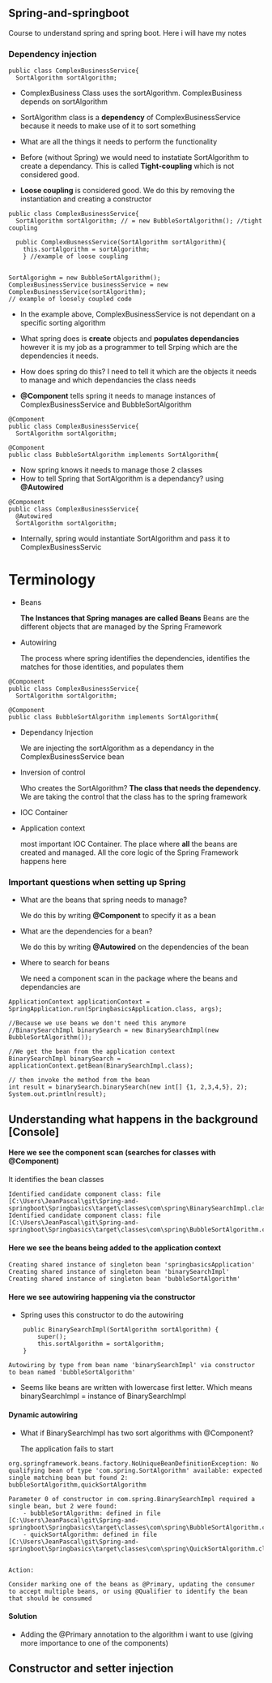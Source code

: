 ## Spring-and-springboot

Course to understand spring and spring boot. Here i will have my notes

### Dependency injection


```
public class ComplexBusinessService{
  SortAlgorithm sortAlgorithm;
```

- ComplexBusiness Class uses the sortAlgorithm. ComplexBusiness depends on sortAlgorithm

- SortAlgorithm class is a **dependency** of ComplexBusinessService because it needs to make use of it to sort something

- What are all the things it needs to perform the functionality

- Before (without Spring) we would need to instatiate SortAlgorithm to create a dependancy. This is called **Tight-coupling** which is not considered good.

- **Loose coupling** is considered good. We do this by removing the instantiation and creating a constructor


```
public class ComplexBusinessService{
  SortAlgorithm sortAlgorithm; // = new BubbleSortAlgorithm(); //tight coupling
  
  public ComplexBusnessService(SortAlgorithm sortAlgorithm){
    this.sortAlgorithm = sortAlgorithm;
    } //example of loose coupling
    
    
SortAlgorighm = new BubbleSortAlgorithm();
ComplexBusinessService businessService = new ComplexBusinessService(sortAlgorithm);
// example of loosely coupled code
```
- In the example above, ComplexBusinessService is not dependant on a specific sorting algorithm

- What spring does is **create** objects and **populates dependancies** however it is my job as a programmer to tell Srping which are the dependencies it needs.

- How does spring do this? I need to tell it which are the objects it needs to manage and which dependancies the class needs

- **@Component** tells spring it needs to manage instances of ComplexBusinessService and BubbleSortAlgorithm

```
@Component
public class ComplexBusinessService{
  SortAlgorithm sortAlgorithm;
  
@Component
public class BubbleSortAlgorithm implements SortAlgorithm{
```

- Now spring knows it needs to manage those 2 classes
- How to tell Spring that SortAlgorithm is a dependancy? using **@Autowired**

```
@Component
public class ComplexBusinessService{
  @Autowired
  SortAlgorithm sortAlgorithm;
```

- Internally, spring would instantiate SortAlgorithm and pass it to ComplexBusinessServic


# Terminology

- Beans   

   **The Instances that Spring manages are called Beans** Beans are the different objects that are managed by the Spring Framework

- Autowiring 

    The process where spring identifies the dependencies, identifies the matches for those identities, and populates them
```
@Component
public class ComplexBusinessService{
  SortAlgorithm sortAlgorithm;
  
@Component
public class BubbleSortAlgorithm implements SortAlgorithm{
```
- Dependancy Injection 

    We are injecting the sortAlgorithm as a dependancy in the ComplexBusinessService bean
    
- Inversion of control

    Who creates the SortAlgorithm? **The class that needs the dependency**. We are taking the control that the class has to the spring framework
- IOC Container
- Application context

    most important IOC Container. The place where **all** the beans are created and managed. All the core logic of the Spring Framework happens here

### Important questions when setting up Spring
- What are the beans that spring needs to manage?

   We do this by writing **@Component** to specify it as a bean
   
- What are the dependencies for a bean?

   We do this by writing **@Autowired** on the dependencies of the bean
   
- Where to search for beans

   We need a component scan in the package where the beans and dependancies are
   
   
   
```
ApplicationContext applicationContext = SpringApplication.run(SpringbasicsApplication.class, args);
		
//Because we use beans we don't need this anymore
//BinarySearchImpl binarySearch = new BinarySearchImpl(new BubbleSortAlgorithm());
		
//We get the bean from the application context
BinarySearchImpl binarySearch = applicationContext.getBean(BinarySearchImpl.class);
		
// then invoke the method from the bean
int result = binarySearch.binarySearch(new int[] {1, 2,3,4,5}, 2);
System.out.println(result);
```

## Understanding what happens in the background [Console]

#### Here we see the **component scan** (searches for classes with @Component)

   It identifies the bean classes
   
```
Identified candidate component class: file [C:\Users\JeanPascal\git\Spring-and-springboot\Springbasics\target\classes\com\spring\BinarySearchImpl.class]
Identified candidate component class: file [C:\Users\JeanPascal\git\Spring-and-springboot\Springbasics\target\classes\com\spring\BubbleSortAlgorithm.class]
```

#### Here we see the beans being added to the application context

```
Creating shared instance of singleton bean 'springbasicsApplication'
Creating shared instance of singleton bean 'binarySearchImpl'
Creating shared instance of singleton bean 'bubbleSortAlgorithm'
```

#### Here we see **autowiring** happening via the **constructor**
   
- Spring uses this constructor to do the autowiring
   
```
	public BinarySearchImpl(SortAlgorithm sortAlgorithm) {
		super();
		this.sortAlgorithm = sortAlgorithm;
	}
	
Autowiring by type from bean name 'binarySearchImpl' via constructor to bean named 'bubbleSortAlgorithm'
```
- Seems like beans are written with lowercase first letter. Which means binarySearchImpl = instance of BinarySearchImpl


#### Dynamic autowiring

- What if BinarySearchImpl has two sort algorithms with @Component?
   
   The application fails to start
   
```
org.springframework.beans.factory.NoUniqueBeanDefinitionException: No qualifying bean of type 'com.spring.SortAlgorithm' available: expected single matching bean but found 2: bubbleSortAlgorithm,quickSortAlgorithm

Parameter 0 of constructor in com.spring.BinarySearchImpl required a single bean, but 2 were found:
	- bubbleSortAlgorithm: defined in file [C:\Users\JeanPascal\git\Spring-and-springboot\Springbasics\target\classes\com\spring\BubbleSortAlgorithm.class]
	- quickSortAlgorithm: defined in file [C:\Users\JeanPascal\git\Spring-and-springboot\Springbasics\target\classes\com\spring\QuickSortAlgorithm.class]


Action:

Consider marking one of the beans as @Primary, updating the consumer to accept multiple beans, or using @Qualifier to identify the bean that should be consumed

```

#### Solution
- Adding the @Primary annotation to the algorithm i want to use (giving more importance to one of the components)

## Constructor and setter injection

   